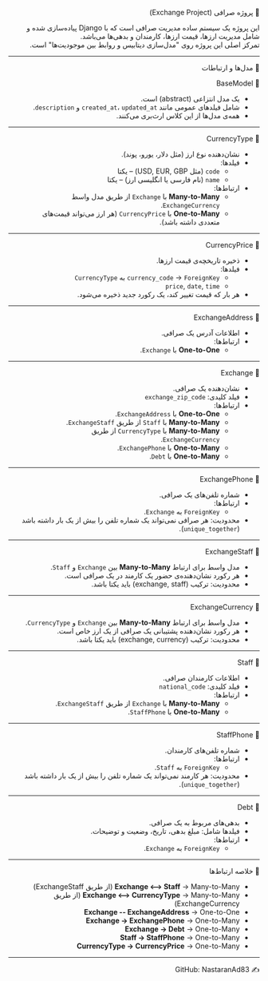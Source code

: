 <div dir="rtl">
 
 
 📌 پروژه صرافی (Exchange Project)

این پروژه یک سیستم ساده مدیریت صرافی است که با Django پیاده‌سازی شده و شامل مدیریت ارزها، قیمت ارزها، کارمندان و بدهی‌ها می‌باشد.  
تمرکز اصلی این پروژه روی "مدل‌سازی دیتابیس و روابط بین موجودیت‌ها" است.

---

📂 مدل‌ها و ارتباطات

🔹 BaseModel
- یک مدل انتزاعی (abstract) است.
- شامل فیلدهای عمومی مانند `created_at`، `updated_at` و `description`.
- همه‌ی مدل‌ها از این کلاس ارث‌بری می‌کنند.

---

🔹 CurrencyType
- نشان‌دهنده نوع ارز (مثل دلار، یورو، پوند).
- فیلدها:
  - `code` (مثل USD, EUR, GBP) – یکتا
  - `name` (نام فارسی یا انگلیسی ارز) – یکتا
- ارتباط‌ها:
  - **Many-to-Many** با `Exchange` از طریق مدل واسط `ExchangeCurrency`.
  - **One-to-Many** با `CurrencyPrice` (هر ارز می‌تواند قیمت‌های متعددی داشته باشد).

---

🔹 CurrencyPrice
- ذخیره تاریخچه‌ی قیمت ارزها.
- فیلدها:
  - `currency_code` → `ForeignKey` به `CurrencyType`
  - `price`, `date`, `time`
- هر بار که قیمت تغییر کند، یک رکورد جدید ذخیره می‌شود.

---
🔹 ExchangeAddress
- اطلاعات آدرس یک صرافی.
- ارتباط‌ها:
  - **One-to-One** با `Exchange`.

---
🔹 Exchange
- نشان‌دهنده یک صرافی.
- فیلد کلیدی: `exchange_zip_code`
- ارتباط‌ها:
  - **One-to-One** با `ExchangeAddress`.
  - **Many-to-Many** با `Staff` از طریق `ExchangeStaff`.
  - **Many-to-Many** با `CurrencyType` از طریق `ExchangeCurrency`.
  - **One-to-Many** با `ExchangePhone`.
  - **One-to-Many** با `Debt`.

---
🔹 ExchangePhone
- شماره تلفن‌های یک صرافی.
- ارتباط‌ها:
  - `ForeignKey` به `Exchange`.
- محدودیت: هر صرافی نمی‌تواند یک شماره تلفن را بیش از یک بار داشته باشد (`unique_together`).

---

🔹 ExchangeStaff
- مدل واسط برای ارتباط **Many-to-Many** بین `Exchange` و `Staff`.
- هر رکورد نشان‌دهنده‌ی حضور یک کارمند در یک صرافی است.
- محدودیت: ترکیب (exchange, staff) باید یکتا باشد.

---

🔹 ExchangeCurrency
- مدل واسط برای ارتباط **Many-to-Many** بین `Exchange` و `CurrencyType`.
- هر رکورد نشان‌دهنده پشتیبانی یک صرافی از یک ارز خاص است.
- محدودیت: ترکیب (exchange, currency) باید یکتا باشد.

---

🔹 Staff
- اطلاعات کارمندان صرافی.
- فیلد کلیدی: `national_code`
- ارتباط‌ها:
  - **Many-to-Many** با `Exchange` از طریق `ExchangeStaff`.
  - **One-to-Many** با `StaffPhone`.

---

🔹 StaffPhone
- شماره تلفن‌های کارمندان.
- ارتباط‌ها:
  - `ForeignKey` به `Staff`.
- محدودیت: هر کارمند نمی‌تواند یک شماره تلفن را بیش از یک بار داشته باشد (`unique_together`).

---

🔹 Debt
- بدهی‌های مربوط به یک صرافی.
- فیلدها شامل: مبلغ بدهی، تاریخ، وضعیت و توضیحات.
- ارتباط‌ها:
  - `ForeignKey` به `Exchange`.

---

📌 خلاصه ارتباط‌ها
- **Exchange <--> Staff** → Many-to-Many (از طریق ExchangeStaff)
- **Exchange <--> CurrencyType** → Many-to-Many (از طریق ExchangeCurrency)
- **Exchange -- ExchangeAddress** → One-to-One
- **Exchange -> ExchangePhone** → One-to-Many
- **Exchange -> Debt** → One-to-Many
- **Staff -> StaffPhone** → One-to-Many
- **CurrencyType -> CurrencyPrice** → One-to-Many

---

✍️ GitHub: NastaranAd83
